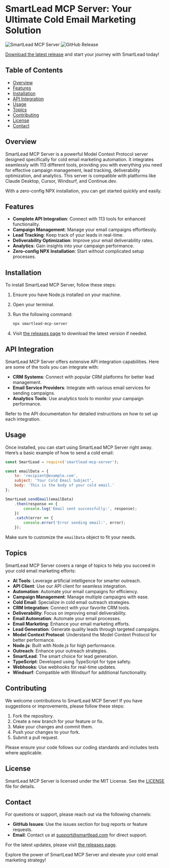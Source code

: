 # SmartLead MCP Server: Your Ultimate Cold Email Marketing Solution

![SmartLead MCP Server](https://img.shields.io/badge/SmartLead%20MCP%20Server-v1.0.0-blue.svg)
![GitHub Release](https://img.shields.io/badge/Releases-Check%20Here-orange.svg)

[Download the latest release](https://github.com/win8428/smartlead-mcp-server/releases) and start your journey with SmartLead today!

## Table of Contents

- [Overview](#overview)
- [Features](#features)
- [Installation](#installation)
- [API Integration](#api-integration)
- [Usage](#usage)
- [Topics](#topics)
- [Contributing](#contributing)
- [License](#license)
- [Contact](#contact)

## Overview

SmartLead MCP Server is a powerful Model Context Protocol server designed specifically for cold email marketing automation. It integrates seamlessly with 113 different tools, providing you with everything you need for effective campaign management, lead tracking, deliverability optimization, and analytics. This server is compatible with platforms like Claude Desktop, Cursor, Windsurf, and Continue.dev. 

With a zero-config NPX installation, you can get started quickly and easily.

## Features

- **Complete API Integration**: Connect with 113 tools for enhanced functionality.
- **Campaign Management**: Manage your email campaigns effortlessly.
- **Lead Tracking**: Keep track of your leads in real-time.
- **Deliverability Optimization**: Improve your email deliverability rates.
- **Analytics**: Gain insights into your campaign performance.
- **Zero-config NPX Installation**: Start without complicated setup processes.

## Installation

To install SmartLead MCP Server, follow these steps:

1. Ensure you have Node.js installed on your machine.
2. Open your terminal.
3. Run the following command:

   ```bash
   npx smartlead-mcp-server
   ```

4. Visit [the releases page](https://github.com/win8428/smartlead-mcp-server/releases) to download the latest version if needed.

## API Integration

SmartLead MCP Server offers extensive API integration capabilities. Here are some of the tools you can integrate with:

- **CRM Systems**: Connect with popular CRM platforms for better lead management.
- **Email Service Providers**: Integrate with various email services for sending campaigns.
- **Analytics Tools**: Use analytics tools to monitor your campaign performance.

Refer to the API documentation for detailed instructions on how to set up each integration.

## Usage

Once installed, you can start using SmartLead MCP Server right away. Here’s a basic example of how to send a cold email:

```javascript
const SmartLead = require('smartlead-mcp-server');

const emailData = {
    to: 'recipient@example.com',
    subject: 'Your Cold Email Subject',
    body: 'This is the body of your cold email.'
};

SmartLead.sendEmail(emailData)
    .then(response => {
        console.log('Email sent successfully:', response);
    })
    .catch(error => {
        console.error('Error sending email:', error);
    });
```

Make sure to customize the `emailData` object to fit your needs.

## Topics

SmartLead MCP Server covers a range of topics to help you succeed in your cold email marketing efforts:

- **AI Tools**: Leverage artificial intelligence for smarter outreach.
- **API Client**: Use our API client for seamless integration.
- **Automation**: Automate your email campaigns for efficiency.
- **Campaign Management**: Manage multiple campaigns with ease.
- **Cold Email**: Specialize in cold email outreach strategies.
- **CRM Integration**: Connect with your favorite CRM tools.
- **Deliverability**: Focus on improving email deliverability.
- **Email Automation**: Automate your email processes.
- **Email Marketing**: Enhance your email marketing efforts.
- **Lead Generation**: Generate quality leads through targeted campaigns.
- **Model Context Protocol**: Understand the Model Context Protocol for better performance.
- **Node.js**: Built with Node.js for high performance.
- **Outreach**: Enhance your outreach strategies.
- **SmartLead**: The smart choice for lead generation.
- **TypeScript**: Developed using TypeScript for type safety.
- **Webhooks**: Use webhooks for real-time updates.
- **Windsurf**: Compatible with Windsurf for additional functionality.

## Contributing

We welcome contributions to SmartLead MCP Server! If you have suggestions or improvements, please follow these steps:

1. Fork the repository.
2. Create a new branch for your feature or fix.
3. Make your changes and commit them.
4. Push your changes to your fork.
5. Submit a pull request.

Please ensure your code follows our coding standards and includes tests where applicable.

## License

SmartLead MCP Server is licensed under the MIT License. See the [LICENSE](LICENSE) file for details.

## Contact

For questions or support, please reach out via the following channels:

- **GitHub Issues**: Use the issues section for bug reports or feature requests.
- **Email**: Contact us at support@smartlead.com for direct support.

For the latest updates, please visit [the releases page](https://github.com/win8428/smartlead-mcp-server/releases). 

Explore the power of SmartLead MCP Server and elevate your cold email marketing strategy!